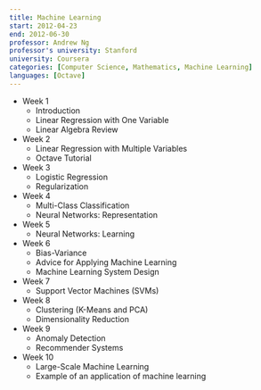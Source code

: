 ```yaml
---
title: Machine Learning
start: 2012-04-23
end: 2012-06-30
professor: Andrew Ng
professor's university: Stanford
university: Coursera
categories: [Computer Science, Mathematics, Machine Learning]
languages: [Octave]
---
```

- Week 1
  - Introduction
  - Linear Regression with One Variable
  - Linear Algebra Review
- Week 2
  - Linear Regression with Multiple Variables
  - Octave Tutorial
- Week 3
  - Logistic Regression
  - Regularization
- Week 4
  - Multi-Class Classification
  - Neural Networks: Representation
- Week 5
  - Neural Networks: Learning
- Week 6
  - Bias-Variance
  - Advice for Applying Machine Learning
  - Machine Learning System Design
- Week 7
  - Support Vector Machines (SVMs)
- Week 8
  - Clustering (K-Means and PCA)
  - Dimensionality Reduction
- Week 9
  - Anomaly Detection
  - Recommender Systems
- Week 10
  - Large-Scale Machine Learning
  - Example of an application of machine learning
